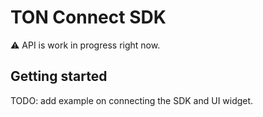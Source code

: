 # TON Connect SDK

⚠️ API is work in progress right now.

## Getting started

TODO: add example on connecting the SDK and UI widget.

